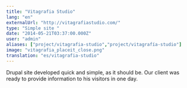 ```yaml
---
title: "Vitagrafia Studio"
lang: "en"
externalUrl: "http://vitagrafiastudio.com/"
type: "Simple site "
date: "2014-05-21T03:37:00.000Z"
user: "admin"
aliases: ["project/vitagrafia-studio","project/vitagrafía-studio"]
image: "vitagrafia_placeit_close.png"
translation: "es/vitagrafia-studio"
---
```


<p>Drupal site developed quick and simple, as it should be. Our client was ready to provide information to his visitors in one day.</p>